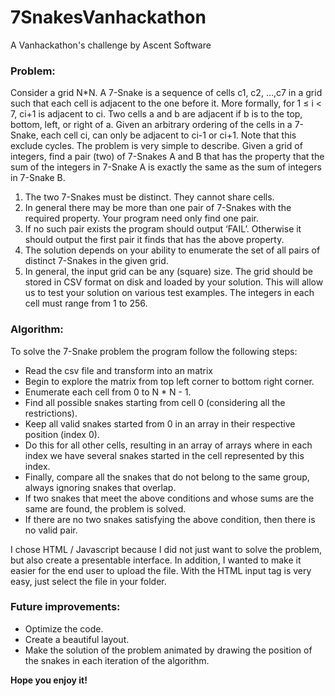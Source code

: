 # 7SnakesVanhackathon
A Vanhackathon's challenge by Ascent Software

### Problem:

Consider a grid N*N. A 7-Snake is a sequence of cells c1, c2, …,c7 in a grid such that each cell is adjacent to the one before it. More formally, for 1 ≤ i < 7, ci+1 is adjacent to ci. Two cells a and b are adjacent if b is to the top, bottom, left, or right of a. Given an arbitrary ordering of the cells in a 7-Snake, each cell ci, can only be adjacent to ci-1 or ci+1.  Note that this exclude cycles.
The problem is very simple to describe. Given a grid of integers, find a pair (two) of 7-Snakes A and B that has the property that the sum of the integers in 7-Snake A is exactly the same as the sum of integers in 7-Snake B. 

1. The two 7-Snakes must be distinct. They cannot share cells.
2. In general there may be more than one pair of 7-Snakes with the required property. Your program need only find one pair.
3. If no such pair exists the program should output ‘FAIL’. Otherwise it should output the first pair it finds that has the above property.
4. The solution depends on your ability to enumerate the set of all pairs of distinct 7-Snakes in the given grid.
5. In general, the input grid can be any (square) size. The grid should be stored in CSV format on disk and loaded by your solution. This will allow us to test your solution on various test examples. The integers in each cell must range from 1 to 256.

### Algorithm:

To solve the 7-Snake problem the program follow the following steps:

* Read the csv file and transform into an matrix
* Begin to explore the matrix from top left corner to bottom right corner.
* Enumerate each cell from 0 to N * N - 1.
* Find all possible snakes starting from cell 0 (considering all the restrictions).
* Keep all valid snakes started from 0 in an array in their respective position (index 0).
* Do this for all other cells, resulting in an array of arrays where in each index we have several snakes started in the cell represented by this index.
* Finally, compare all the snakes that do not belong to the same group, always ignoring snakes that overlap.
* If two snakes that meet the above conditions and whose sums are the same are found, the problem is solved.
* If there are no two snakes satisfying the above condition, then there is no valid pair.

I chose HTML / Javascript because I did not just want to solve the problem, but also create a presentable interface. In addition, I wanted to make it easier for the end user to upload the file. With the HTML input tag is very easy, just select the file in your folder.

### Future improvements:
* Optimize the code.
* Create a beautiful layout.
* Make the solution of the problem animated by drawing the position of the snakes in each iteration of the algorithm.

**Hope you enjoy it!**